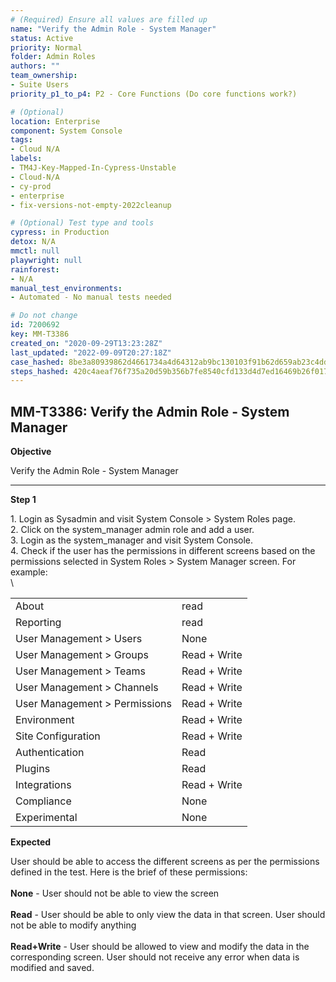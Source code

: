 ```yaml
---
# (Required) Ensure all values are filled up
name: "Verify the Admin Role - System Manager"
status: Active
priority: Normal
folder: Admin Roles
authors: ""
team_ownership:
- Suite Users
priority_p1_to_p4: P2 - Core Functions (Do core functions work?)

# (Optional)
location: Enterprise
component: System Console
tags:
- Cloud N/A
labels:
- TM4J-Key-Mapped-In-Cypress-Unstable
- Cloud-N/A
- cy-prod
- enterprise
- fix-versions-not-empty-2022cleanup

# (Optional) Test type and tools
cypress: in Production
detox: N/A
mmctl: null
playwright: null
rainforest:
- N/A
manual_test_environments:
- Automated - No manual tests needed

# Do not change
id: 7200692
key: MM-T3386
created_on: "2020-09-29T13:23:28Z"
last_updated: "2022-09-09T20:27:18Z"
case_hashed: 8be3a80939862d4661734a4d64312ab9bc130103f91b62d659ab23c4dd784b4a6e7b8480df74c702e2b8b2ae462ad301
steps_hashed: 420c4aeaf76f735a20d59b356b7fe8540cfd133d4d7ed16469b26f017f21595e49c2658a8389e11f6a133fae63b06364
---
```


<!-- (Auto-generated) Based on frontmatter's "key" and "name" -->

## MM-T3386: Verify the Admin Role - System Manager

**Objective**

Verify the Admin Role - System Manager

---

**Step 1**

1\. Login as Sysadmin and visit System Console > System Roles page.\
2\. Click on the system\_manager admin role and add a user.\
3\. Login as the system\_manager and visit System Console.\
4\. Check if the user has the permissions in different screens based on the permissions selected in System Roles > System Manager screen. For example:\
\\

|                               |              |
| ----------------------------- | ------------ |
| About                         | read         |
| Reporting                     | read         |
| User Management > Users       | None         |
| User Management > Groups      | Read + Write |
| User Management > Teams       | Read + Write |
| User Management > Channels    | Read + Write |
| User Management > Permissions | Read + Write |
| Environment                   | Read + Write |
| Site Configuration           | Read + Write |
| Authentication                | Read         |
| Plugins                       | Read         |
| Integrations                  | Read + Write |
| Compliance                    | None         |
| Experimental                  | None         |

**Expected**

User should be able to access the different screens as per the permissions defined in the test. Here is the brief of these permissions:\
\
**None** - User should not be able to view the screen\
\
**Read** - User should be able to only view the data in that screen. User should not be able to modify anything\
\
**Read+Write** - User should be allowed to view and modify the data in the corresponding screen. User should not receive any error when data is modified and saved.
